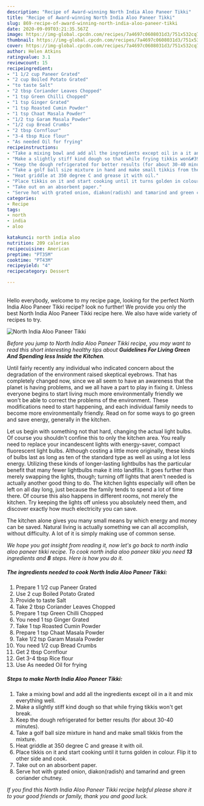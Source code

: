 ```yaml
---
description: "Recipe of Award-winning North India Aloo Paneer Tikki"
title: "Recipe of Award-winning North India Aloo Paneer Tikki"
slug: 869-recipe-of-award-winning-north-india-aloo-paneer-tikki
date: 2020-09-09T03:21:35.567Z
image: https://img-global.cpcdn.com/recipes/7a4697c0608031d3/751x532cq70/north-india-aloo-paneer-tikki-recipe-main-photo.jpg
thumbnail: https://img-global.cpcdn.com/recipes/7a4697c0608031d3/751x532cq70/north-india-aloo-paneer-tikki-recipe-main-photo.jpg
cover: https://img-global.cpcdn.com/recipes/7a4697c0608031d3/751x532cq70/north-india-aloo-paneer-tikki-recipe-main-photo.jpg
author: Helen Atkins
ratingvalue: 3.1
reviewcount: 15
recipeingredient:
- "1 1/2 cup Paneer Grated"
- "2 cup Boiled Potato Grated"
- "to taste Salt"
- "2 tbsp Coriander Leaves Chopped"
- "1 tsp Green Chilli Chopped"
- "1 tsp Ginger Grated"
- "1 tsp Roasted Cumin Powder"
- "1 tsp Chaat Masala Powder"
- "1/2 tsp Garam Masala Powder"
- "1/2 cup Bread Crumbs"
- "2 tbsp Cornflour"
- "3-4 tbsp Rice flour"
- "As needed Oil for frying"
recipeinstructions:
- "Take a mixing bowl and add all the ingredients except oil in a it and mix everything well."
- "Make a slightly stiff kind dough so that while frying tikkis won&#39;t get break."
- "Keep the dough refrigerated for better results (for about 30-40 minutes)."
- "Take a golf ball size mixture in hand and make small tikkis from the mixture."
- "Heat griddle at 350 degree C and grease it with oil."
- "Place tikkis on it and start cooking until it turns golden in colour. Flip it to other side and cook."
- "Take out on an absorbent paper."
- "Serve hot with grated onion, diakon(radish) and tamarind and green coriander chutney."
categories:
- Recipe
tags:
- north
- india
- aloo

katakunci: north india aloo 
nutrition: 209 calories
recipecuisine: American
preptime: "PT35M"
cooktime: "PT43M"
recipeyield: "4"
recipecategory: Dessert

---
```

<br>
Hello everybody, welcome to my recipe page, looking for the perfect North India Aloo Paneer Tikki recipe? look no further! We provide you only the best North India Aloo Paneer Tikki recipe here. We also have wide variety of recipes to try.
<br>


![North India Aloo Paneer Tikki](https://img-global.cpcdn.com/recipes/7a4697c0608031d3/751x532cq70/north-india-aloo-paneer-tikki-recipe-main-photo.jpg)

<i>Before you jump to North India Aloo Paneer Tikki recipe, you may want to read this short interesting healthy tips about 
<strong>Guidelines For Living Green And Spending less Inside the Kitchen</strong>.</i>
</br>

Until fairly recently any individual who indicated concern about the degradation of the environment raised skeptical eyebrows. That has completely changed now, since we all seem to have an awareness that the planet is having problems, and we all have a part to play in fixing it. Unless everyone begins to start living much more environmentally friendly we won't be able to correct the problems of the environment. These modifications need to start happening, and each individual family needs to become more environmentally friendly. Read on for some ways to go green and save energy, generally in the kitchen.

Let us begin with something not that hard, changing the actual light bulbs. Of course you shouldn't confine this to only the kitchen area. You really need to replace your incandescent lights with energy-saver, compact fluorescent light bulbs. Although costing a little more originally, these kinds of bulbs last as long as ten of the standard type as well as using a lot less energy. Utilizing these kinds of longer-lasting lightbulbs has the particular benefit that many fewer lightbulbs make it into landfills. It goes further than merely swapping the lights, though; turning off lights that aren't needed is actually another good thing to do. The kitchen lights especially will often be left on all day long, just because the family tends to spend a lot of time there. Of course this also happens in different rooms, not merely the kitchen. Try keeping the lights off unless you absolutely need them, and discover exactly how much electricity you can save.

The kitchen alone gives you many small means by which energy and money can be saved. Natural living is actually something we can all accomplish, without difficulty. A lot of it is simply making use of common sense.


<i>We hope you got insight from reading it, now let's go back to north india aloo paneer tikki recipe. To cook north india aloo paneer tikki you need <strong>13</strong> ingredients and <strong>8</strong> steps. Here is how you do it.
</i>

##### The ingredients needed to cook North India Aloo Paneer Tikki:

1. Prepare 1 1/2 cup Paneer Grated
1. Use 2 cup Boiled Potato Grated
1. Provide to taste Salt
1. Take 2 tbsp Coriander Leaves Chopped
1. Prepare 1 tsp Green Chilli Chopped
1. You need 1 tsp Ginger Grated
1. Take 1 tsp Roasted Cumin Powder
1. Prepare 1 tsp Chaat Masala Powder
1. Take 1/2 tsp Garam Masala Powder
1. You need 1/2 cup Bread Crumbs
1. Get 2 tbsp Cornflour
1. Get 3-4 tbsp Rice flour
1. Use As needed Oil for frying


##### Steps to make North India Aloo Paneer Tikki:

1. Take a mixing bowl and add all the ingredients except oil in a it and mix everything well.
1. Make a slightly stiff kind dough so that while frying tikkis won&#39;t get break.
1. Keep the dough refrigerated for better results (for about 30-40 minutes).
1. Take a golf ball size mixture in hand and make small tikkis from the mixture.
1. Heat griddle at 350 degree C and grease it with oil.
1. Place tikkis on it and start cooking until it turns golden in colour. Flip it to other side and cook.
1. Take out on an absorbent paper.
1. Serve hot with grated onion, diakon(radish) and tamarind and green coriander chutney.


<i>If you find this North India Aloo Paneer Tikki recipe helpful please share it to your good friends or family, thank you and good luck.</i>
